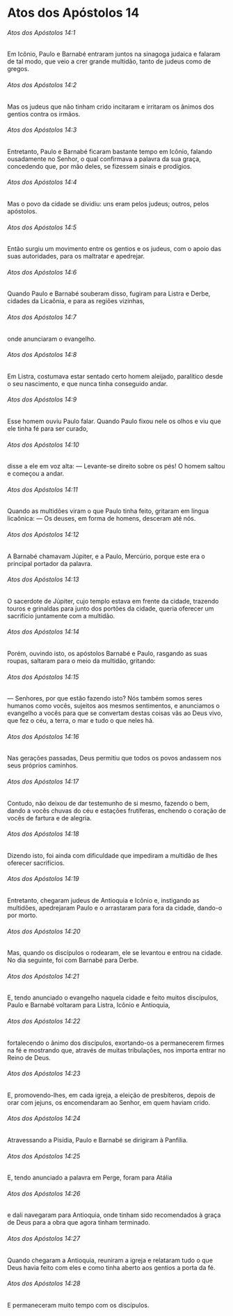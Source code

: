 # Atos dos Apóstolos 14

###### Atos dos Apóstolos 14:1

Em Icônio, Paulo e Barnabé entraram juntos na sinagoga judaica e falaram de tal modo, que veio a crer grande multidão, tanto de judeus como de gregos.

###### Atos dos Apóstolos 14:2

Mas os judeus que não tinham crido incitaram e irritaram os ânimos dos gentios contra os irmãos.

###### Atos dos Apóstolos 14:3

Entretanto, Paulo e Barnabé ficaram bastante tempo em Icônio, falando ousadamente no Senhor, o qual confirmava a palavra da sua graça, concedendo que, por mão deles, se fizessem sinais e prodígios.

###### Atos dos Apóstolos 14:4

Mas o povo da cidade se dividiu: uns eram pelos judeus; outros, pelos apóstolos.

###### Atos dos Apóstolos 14:5

Então surgiu um movimento entre os gentios e os judeus, com o apoio das suas autoridades, para os maltratar e apedrejar.

###### Atos dos Apóstolos 14:6

Quando Paulo e Barnabé souberam disso, fugiram para Listra e Derbe, cidades da Licaônia, e para as regiões vizinhas,

###### Atos dos Apóstolos 14:7

onde anunciaram o evangelho.

###### Atos dos Apóstolos 14:8

Em Listra, costumava estar sentado certo homem aleijado, paralítico desde o seu nascimento, e que nunca tinha conseguido andar.

###### Atos dos Apóstolos 14:9

Esse homem ouviu Paulo falar. Quando Paulo fixou nele os olhos e viu que ele tinha fé para ser curado,

###### Atos dos Apóstolos 14:10

disse a ele em voz alta: — Levante-se direito sobre os pés! O homem saltou e começou a andar.

###### Atos dos Apóstolos 14:11

Quando as multidões viram o que Paulo tinha feito, gritaram em língua licaônica: — Os deuses, em forma de homens, desceram até nós.

###### Atos dos Apóstolos 14:12

A Barnabé chamavam Júpiter, e a Paulo, Mercúrio, porque este era o principal portador da palavra.

###### Atos dos Apóstolos 14:13

O sacerdote de Júpiter, cujo templo estava em frente da cidade, trazendo touros e grinaldas para junto dos portões da cidade, queria oferecer um sacrifício juntamente com a multidão.

###### Atos dos Apóstolos 14:14

Porém, ouvindo isto, os apóstolos Barnabé e Paulo, rasgando as suas roupas, saltaram para o meio da multidão, gritando:

###### Atos dos Apóstolos 14:15

— Senhores, por que estão fazendo isto? Nós também somos seres humanos como vocês, sujeitos aos mesmos sentimentos, e anunciamos o evangelho a vocês para que se convertam destas coisas vãs ao Deus vivo, que fez o céu, a terra, o mar e tudo o que neles há.

###### Atos dos Apóstolos 14:16

Nas gerações passadas, Deus permitiu que todos os povos andassem nos seus próprios caminhos.

###### Atos dos Apóstolos 14:17

Contudo, não deixou de dar testemunho de si mesmo, fazendo o bem, dando a vocês chuvas do céu e estações frutíferas, enchendo o coração de vocês de fartura e de alegria.

###### Atos dos Apóstolos 14:18

Dizendo isto, foi ainda com dificuldade que impediram a multidão de lhes oferecer sacrifícios.

###### Atos dos Apóstolos 14:19

Entretanto, chegaram judeus de Antioquia e Icônio e, instigando as multidões, apedrejaram Paulo e o arrastaram para fora da cidade, dando-o por morto.

###### Atos dos Apóstolos 14:20

Mas, quando os discípulos o rodearam, ele se levantou e entrou na cidade. No dia seguinte, foi com Barnabé para Derbe.

###### Atos dos Apóstolos 14:21

E, tendo anunciado o evangelho naquela cidade e feito muitos discípulos, Paulo e Barnabé voltaram para Listra, Icônio e Antioquia,

###### Atos dos Apóstolos 14:22

fortalecendo o ânimo dos discípulos, exortando-os a permanecerem firmes na fé e mostrando que, através de muitas tribulações, nos importa entrar no Reino de Deus.

###### Atos dos Apóstolos 14:23

E, promovendo-lhes, em cada igreja, a eleição de presbíteros, depois de orar com jejuns, os encomendaram ao Senhor, em quem haviam crido.

###### Atos dos Apóstolos 14:24

Atravessando a Pisídia, Paulo e Barnabé se dirigiram à Panfília.

###### Atos dos Apóstolos 14:25

E, tendo anunciado a palavra em Perge, foram para Atália

###### Atos dos Apóstolos 14:26

e dali navegaram para Antioquia, onde tinham sido recomendados à graça de Deus para a obra que agora tinham terminado.

###### Atos dos Apóstolos 14:27

Quando chegaram a Antioquia, reuniram a igreja e relataram tudo o que Deus havia feito com eles e como tinha aberto aos gentios a porta da fé.

###### Atos dos Apóstolos 14:28

E permaneceram muito tempo com os discípulos.

